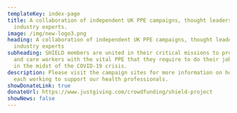 ```yaml
---
templateKey: index-page
title: A collaboration of independent UK PPE campaigns, thought leaders and
  industry experts.
image: /img/new-logo3.png
heading: A collaboration of independent UK PPE campaigns, thought leaders and
  industry experts
subheading: SHIELD members are united in their critical missions to provide NHS
  and care workers with the vital PPE that they require to do their job safely,
  in the midst of the COVID-19 crisis.
description: Please visit the campaign sites for more information on how we are
  each working to support our health professionals.
showDonateLink: true
donateUrl: https://www.justgiving.com/crowdfunding/shield-project
showNews: false
---
```

